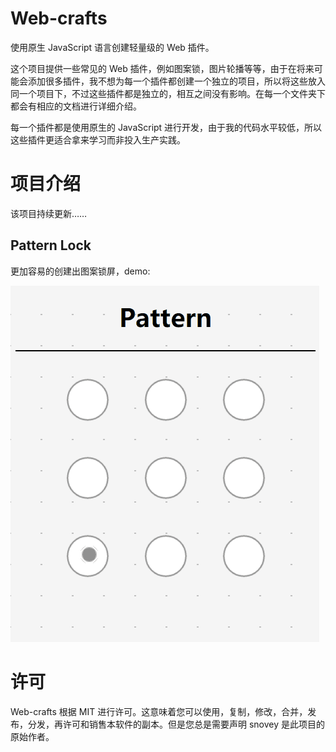 # Web-crafts

使用原生 JavaScript 语言创建轻量级的 Web 插件。

这个项目提供一些常见的 Web 插件，例如图案锁，图片轮播等等，由于在将来可能会添加很多插件，我不想为每一个插件都创建一个独立的项目，所以将这些放入同一个项目下，不过这些插件都是独立的，相互之间没有影响。在每一个文件夹下都会有相应的文档进行详细介绍。

每一个插件都是使用原生的 JavaScript 进行开发，由于我的代码水平较低，所以这些插件更适合拿来学习而非投入生产实践。

# 项目介绍

该项目持续更新……

## Pattern Lock

更加容易的创建出图案锁屏，demo:

![Pattern-lock](https://github.com/snovey/Web-crafts/raw/master/images/pattern-lock.gif)

# 许可

Web-crafts 根据 MIT 进行许可。这意味着您可以使用，复制，修改，合并，发布，分发，再许可和销售本软件的副本。但是您总是需要声明 snovey 是此项目的原始作者。
